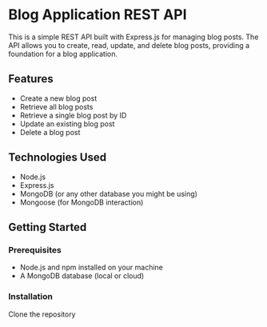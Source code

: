 # Blog Application REST API

This is a simple REST API built with Express.js for managing blog posts. The API allows you to create, read, update, and delete blog posts, providing a foundation for a blog application.

## Features

- Create a new blog post
- Retrieve all blog posts
- Retrieve a single blog post by ID
- Update an existing blog post
- Delete a blog post

## Technologies Used

- Node.js
- Express.js
- MongoDB (or any other database you might be using)
- Mongoose (for MongoDB interaction)

## Getting Started

### Prerequisites

- Node.js and npm installed on your machine
- A MongoDB database (local or cloud)

### Installation

Clone the repository


